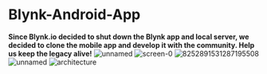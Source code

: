 # Blynk-Android-App
**Since Blynk.io decided to shut down the Blynk app and local server, we decided to clone the mobile app and develop it with the community.
Help us keep the legacy alive!**
![unnamed](https://user-images.githubusercontent.com/96520659/147080823-e572325c-e291-48dd-9c67-86ed58c08dfd.png)
![screen-0](https://user-images.githubusercontent.com/96520659/147080845-c4da3ca3-7aa0-49b0-95b5-77bfb6112d56.jpg)
![8252891531287195508](https://user-images.githubusercontent.com/96520659/147080884-ab4eaf27-57f4-4070-bc2b-47932a12a991.jpg)
![unnamed](https://user-images.githubusercontent.com/96520659/147080896-62ce81df-29c1-4631-9414-1e5031f6afe6.jpg)
![architecture](https://user-images.githubusercontent.com/96520659/147080905-9fface8e-f91d-44d8-9b06-9e21a6d09c22.png)
